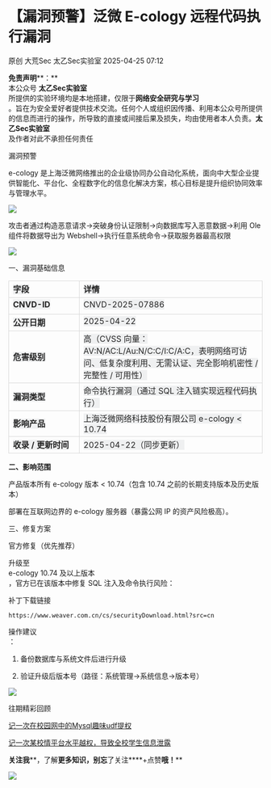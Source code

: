 #  【漏洞预警】泛微 E-cology 远程代码执行漏洞   
原创 大荒Sec  太乙Sec实验室   2025-04-25 07:12  
  
**免责声明****：**  
本公众号 **太乙Sec实验室**  
所提供的实验环境均是本地搭建，仅限于**网络安全研究与学习**  
。旨在为安全爱好者提供技术交流。任何个人或组织因传播、利用本公众号所提供的信息而进行的操作，所导致的直接或间接后果及损失，均由使用者本人负责。**太乙Sec实验室**  
及作者对此不承担任何责任  
  
  
漏洞预警  
  
e-cology 是上海泛微网络推出的企业级协同办公自动化系统，面向中大型企业提供智能化、平台化、全程数字化的信息化解决方案，核心目标是提升组织协同效率与管理水平。  
  
![](https://mmbiz.qpic.cn/sz_mmbiz_png/tHlQeib8sz1J6y4X2a3yyT5NsYm9hPcgia45D5732AIflwbpedqGVu3wL8U9znACnhSWiclmxdxaR97OopqcPCaaA/640?wx_fmt=png&from=appmsg "")  
  
攻击者通过构造恶意请求→突破身份认证限制→向数据库写入恶意数据→利用 Ole 组件将数据导出为 Webshell→执行任意系统命令→获取服务器最高权限  
  
![](https://mmbiz.qpic.cn/sz_mmbiz_png/tHlQeib8sz1J6y4X2a3yyT5NsYm9hPcgiaYKmp5PXEIKEehX2tDKwRvYUe6Okj6xV7c8RBoC6OPzB6Llicru9QpHQ/640?wx_fmt=png&from=appmsg "")  
  
一、漏洞基础信息  
<table><tbody><tr style="height: 33px;"><td data-colwidth="99" width="200" style="border: 1px solid #d9d9d9;"><p style="margin: 0;padding: 0;min-height: 24px;text-align: left;"><strong><span style="font-size: 16px;color: rgba(0, 0, 0, 0.85) !important;background-color: rgb(239, 240, 241);"><span leaf="">字段</span></span></strong></p></td><td data-colwidth="486" width="486" style="border: 1px solid #d9d9d9;"><p style="margin: 0;padding: 0;min-height: 24px;text-align: left;"><strong><span style="font-size: 16px;color: rgba(0, 0, 0, 0.85) !important;background-color: rgb(239, 240, 241);"><span leaf="">详情</span></span></strong></p></td></tr><tr style="height: 33px;"><td data-colwidth="99" width="200" style="border: 1px solid #d9d9d9;"><p style="margin: 0;padding: 0;min-height: 24px;text-align: left;"><strong><span style="font-size: 16px;color: rgba(0, 0, 0, 0.85) !important;background-color: rgb(239, 240, 241);"><span leaf="">CNVD-ID</span></span></strong></p></td><td data-colwidth="486" width="486" style="border: 1px solid #d9d9d9;"><p style="margin: 0;padding: 0;min-height: 24px;text-align: left;"><span style="font-size: 16px;color: rgba(0, 0, 0, 0.85) !important;background-color: rgb(239, 240, 241);"><span leaf="">CNVD-2025-07886</span></span></p></td></tr><tr style="height: 33px;"><td data-colwidth="99" width="200" style="border: 1px solid #d9d9d9;"><p style="margin: 0;padding: 0;min-height: 24px;text-align: left;"><strong><span style="font-size: 16px;color: rgba(0, 0, 0, 0.85) !important;background-color: rgb(239, 240, 241);"><span leaf="">公开日期</span></span></strong></p></td><td data-colwidth="486" width="486" style="border: 1px solid #d9d9d9;"><p style="margin: 0;padding: 0;min-height: 24px;text-align: left;"><span style="font-size: 16px;color: rgba(0, 0, 0, 0.85) !important;background-color: rgb(239, 240, 241);"><span leaf="">2025-04-22</span></span></p></td></tr><tr style="height: 33px;"><td data-colwidth="99" width="200" style="border: 1px solid #d9d9d9;"><p style="margin: 0;padding: 0;min-height: 24px;text-align: left;"><strong><span style="font-size: 16px;color: rgba(0, 0, 0, 0.85) !important;background-color: rgb(239, 240, 241);"><span leaf="">危害级别</span></span></strong></p></td><td data-colwidth="486" width="486" style="border: 1px solid #d9d9d9;"><p style="margin: 0;padding: 0;min-height: 24px;text-align: left;"><span style="font-size: 16px;color: rgba(0, 0, 0, 0.85) !important;background-color: rgb(239, 240, 241);"><span leaf="">高（CVSS 向量：AV:N/AC:L/Au:N/C:C/I:C/A:C，表明网络可访问、低复杂度利用、无需认证、完全影响机密性 / 完整性 / 可用性）</span></span></p></td></tr><tr style="height: 33px;"><td data-colwidth="99" width="200" style="border: 1px solid #d9d9d9;"><p style="margin: 0;padding: 0;min-height: 24px;text-align: left;"><strong><span style="font-size: 16px;color: rgba(0, 0, 0, 0.85) !important;background-color: rgb(239, 240, 241);"><span leaf="">漏洞类型</span></span></strong></p></td><td data-colwidth="486" width="486" style="border: 1px solid #d9d9d9;"><p style="margin: 0;padding: 0;min-height: 24px;text-align: left;"><span style="font-size: 16px;color: rgba(0, 0, 0, 0.85) !important;background-color: rgb(239, 240, 241);"><span leaf="">命令执行漏洞（通过 SQL 注入链实现远程代码执行）</span></span></p></td></tr><tr style="height: 33px;"><td data-colwidth="99" width="200" style="border: 1px solid #d9d9d9;"><p style="margin: 0;padding: 0;min-height: 24px;text-align: left;"><strong><span style="font-size: 16px;color: rgba(0, 0, 0, 0.85) !important;background-color: rgb(239, 240, 241);"><span leaf="">影响产品</span></span></strong></p></td><td data-colwidth="486" width="486" style="border: 1px solid #d9d9d9;"><p style="margin: 0;padding: 0;min-height: 24px;text-align: left;"><span style="font-size: 16px;color: rgba(0, 0, 0, 0.85) !important;background-color: rgb(239, 240, 241);"><span leaf="">上海泛微网络科技股份有限公司 e-cology &lt; 10.74</span></span></p></td></tr><tr style="height: 33px;"><td data-colwidth="99" width="200" style="border: 1px solid #d9d9d9;"><p style="margin: 0;padding: 0;min-height: 24px;text-align: left;"><strong><span style="font-size: 16px;color: rgba(0, 0, 0, 0.85) !important;background-color: rgb(239, 240, 241);"><span leaf="">收录 / 更新时间</span></span></strong></p></td><td data-colwidth="486" width="486" style="border: 1px solid #d9d9d9;"><p style="margin: 0;padding: 0;min-height: 24px;text-align: left;"><span style="font-size: 16px;color: rgba(0, 0, 0, 0.85) !important;background-color: rgb(239, 240, 241);"><span leaf="">2025-04-22（同步更新）</span></span></p></td></tr></tbody></table>  
  
**二、影响范围**  
  
产品版本所有 e-cology 版本 < 10.74（包含 10.74 之前的长期支持版本及历史版本）  
  
部署在互联网边界的 e-cology 服务器（暴露公网 IP 的资产风险极高）。  
  
  
三、修复方案  
  
官方修复（优先推荐）  
  
升级至   
e-cology 10.74 及以上版本  
，官方已在该版本中修复 SQL 注入及命令执行风险：  
  
  
补丁下载链接  
```
https://www.weaver.com.cn/cs/securityDownload.html?src=cn
```  
  
操作建议  
：  
1. 备份数据库与系统文件后进行升级  
  
1. 验证升级后版本号（路径：系统管理→系统信息→版本号）  
  
![](https://mmbiz.qpic.cn/sz_mmbiz_png/tHlQeib8sz1J6y4X2a3yyT5NsYm9hPcgiaV9Gly1uIrh2iaOIVQ4D3vFC6p5BicbktVY4qRA5u4CuxUkPJRZoia9iang/640?wx_fmt=png&from=appmsg "")  
  
  
往期精彩回顾  
  
[记一次在校园网中的Mysql趣味udf提权](https://mp.weixin.qq.com/s?__biz=Mzk0Mzc2MDQyMg==&mid=2247486522&idx=1&sn=ad9190964e79bec4d7a944974d4b68f1&scene=21#wechat_redirect)  
  
  
[记一次某校情平台水平越权，导致全校学生信息泄露](https://mp.weixin.qq.com/s?__biz=Mzk0Mzc2MDQyMg==&mid=2247486513&idx=1&sn=fffe6f1b497c681987750137b266e65f&scene=21#wechat_redirect)  
  
  
**关注我****，了解****更多知识，别忘****了关注****+点赞****哦！******  
  
![](https://mmbiz.qpic.cn/mmbiz_png/RITPxDQz30icticGDszvMCTbvDxbl8zxyibqkfOTIRXJQVU3YEHicR6AiatHvlnPic7qayibiazKoJV54NVDMmL1uVqsGg/640?wx_fmt=other&random=0.008279855111830159&random=0.8417589579850686&random=0.7406363082812077&random=0.10974797073162001&random=0.07292006660739969&wxfrom=5&wx_lazy=1&wx_co=1&random=0.9329563926201925&random=0.7721899576088909&random=0.8732144113576208&random=0.19158149965875793&random=0.14234663701611816&random=0.6197239709294833&random=0.6087404282162256&random=0.7816651464380318&random=0.6382235312520264&random=0.18529992036868959&random=0.8108904783265143&random=0.8471140121001628&random=0.08898610680286101&random=0.008507273801011683&random=0.9647940082061903&random=0.49839411124559185&random=0.36416103289090485&random=0.8610727679390984&random=0.4202445756317146&random=0.5658152415600335&random=0.05215623887101817&random=0.054673954102818945&random=0.7636185446317116&random=0.6630448098148167&random=0.6555189201793772&tp=webp "")  
  
  
